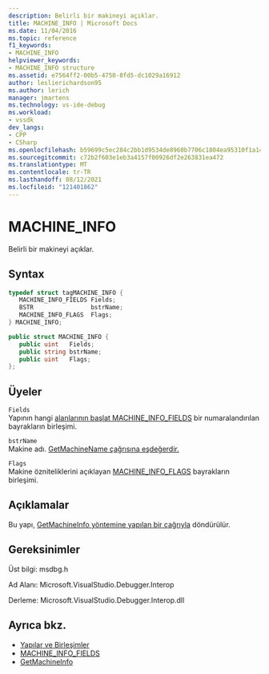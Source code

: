 ```yaml
---
description: Belirli bir makineyi açıklar.
title: MACHINE_INFO | Microsoft Docs
ms.date: 11/04/2016
ms.topic: reference
f1_keywords:
- MACHINE_INFO
helpviewer_keywords:
- MACHINE_INFO structure
ms.assetid: e7564ff2-00b5-4750-8fd5-dc1029a16912
author: leslierichardson95
ms.author: lerich
manager: jmartens
ms.technology: vs-ide-debug
ms.workload:
- vssdk
dev_langs:
- CPP
- CSharp
ms.openlocfilehash: b59699c5ec284c2bb1d9534de8960b7706c1804ea95310f1a14b93fd7085d472
ms.sourcegitcommit: c72b2f603e1eb3a4157f00926df2e263831ea472
ms.translationtype: MT
ms.contentlocale: tr-TR
ms.lasthandoff: 08/12/2021
ms.locfileid: "121401862"
---
```

# <a name="machine_info"></a>MACHINE_INFO
Belirli bir makineyi açıklar.

## <a name="syntax"></a>Syntax

```cpp
typedef struct tagMACHINE_INFO { 
   MACHINE_INFO_FIELDS Fields;
   BSTR                bstrName;
   MACHINE_INFO_FLAGS  Flags;
} MACHINE_INFO;
```

```csharp
public struct MACHINE_INFO { 
   public uint   Fields;
   public string bstrName;
   public uint   Flags;
};
```

## <a name="members"></a>Üyeler
 `Fields`\
 Yapının hangi [alanlarının başlat MACHINE_INFO_FIELDS](../../../extensibility/debugger/reference/machine-info-fields.md) bir numaralandırılan bayrakların birleşimi.

 `bstrName`\
 Makine adı. [GetMachineName çağrısına eşdeğerdir.](../../../extensibility/debugger/reference/idebugcoreserver2-getmachinename.md)

 `Flags`\
 Makine özniteliklerini açıklayan [MACHINE_INFO_FLAGS](../../../extensibility/debugger/reference/machine-info-flags.md) bayrakların birleşimi.

## <a name="remarks"></a>Açıklamalar
 Bu yapı, [GetMachineInfo yöntemine yapılan bir çağrıyla](../../../extensibility/debugger/reference/idebugcoreserver2-getmachineinfo.md) döndürülür.

## <a name="requirements"></a>Gereksinimler
 Üst bilgi: msdbg.h

 Ad Alanı: Microsoft.VisualStudio.Debugger.Interop

 Derleme: Microsoft.VisualStudio.Debugger.Interop.dll

## <a name="see-also"></a>Ayrıca bkz.
- [Yapılar ve Birleşimler](../../../extensibility/debugger/reference/structures-and-unions.md)
- [MACHINE_INFO_FIELDS](../../../extensibility/debugger/reference/machine-info-fields.md)
- [GetMachineInfo](../../../extensibility/debugger/reference/idebugcoreserver2-getmachineinfo.md)
